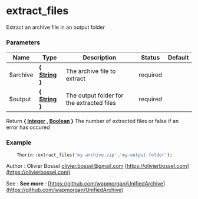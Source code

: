 # extract_files

Extract an archive file in an output folder


### Parameters
Name  |  Type  |  Description  |  Status  |  Default
------------  |  ------------  |  ------------  |  ------------  |  ------------
$archive  |  **{ [String](http://php.net/manual/en/language.types.string.php) }**  |  The archive file to extract  |  required  |
$output  |  **{ [String](http://php.net/manual/en/language.types.string.php) }**  |  The output folder for the extracted files  |  required  |

Return **{ [Integer](http://php.net/manual/en/language.types.integer.php) , [Boolean](http://php.net/manual/en/language.types.boolean.php) }** The number of extracted files or false if an error has occured

### Example
```php
	Thorin::extract_files('my-archive.zip','my-output-folder');
```
Author : Olivier Bossel [olivier.bossel@gmail.com](mailto:olivier.bossel@gmail.com) [https://olivierbossel.com](https://olivierbossel.com)

See : **See more** : [https://github.com/wapmorgan/UnifiedArchive](https://github.com/wapmorgan/UnifiedArchive)
